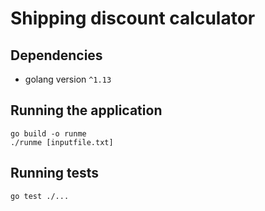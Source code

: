 # Shipping discount calculator

## Dependencies
 -  golang version `^1.13`


## Running the application
    go build -o runme
    ./runme [inputfile.txt]

## Running tests
    go test ./...

